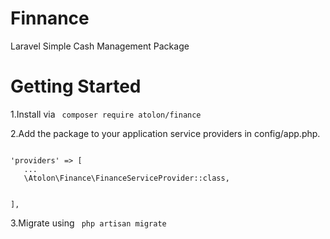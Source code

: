 <h1>Finnance</h1>
Laravel Simple Cash Management Package

<h1>Getting Started</h1>

1.Install via  <code> composer require atolon/finance </code>

2.Add the package to your application service providers in config/app.php.

<code>
'providers' => [
   ...
   \Atolon\Finance\FinanceServiceProvider::class,

],
</code>

3.Migrate using <code> php artisan migrate </code>